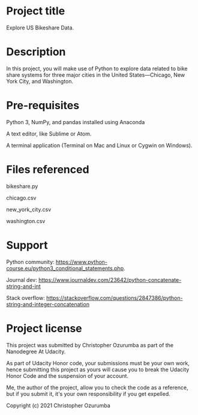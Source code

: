 
# Project title

Explore US Bikeshare Data.


# Description

In this project, you will make use of Python to explore data related to bike share systems for three major cities in the United States—Chicago, New York City, and Washington.


# Pre-requisites

Python 3, NumPy, and pandas installed using Anaconda

A text editor, like Sublime or Atom.

A terminal application (Terminal on Mac and Linux or Cygwin on Windows).


# Files referenced

bikeshare.py

chicago.csv

new_york_city.csv

washington.csv


# Support

Python community: https://www.python-course.eu/python3_conditional_statements.php.

Journal dev: https://www.journaldev.com/23642/python-concatenate-string-and-int

Stack overflow: https://stackoverflow.com/questions/2847386/python-string-and-integer-concatenation


# Project license

This project was submitted by Christopher Ozurumba as part of the Nanodegree At Udacity.

As part of Udacity Honor code, your submissions must be your own work, hence submitting this project as yours will cause you to break the Udacity Honor Code and the suspension of your account.

Me, the author of the project, allow you to check the code as a reference, but if you submit it, it's your own responsibility if you get expelled.

Copyright (c) 2021 Christopher Ozurumba
